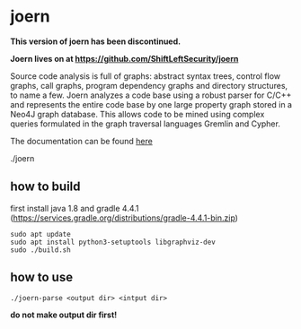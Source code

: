 joern
====

**This version of joern has been discontinued.**

**Joern lives on at https://github.com/ShiftLeftSecurity/joern**

Source code analysis is full of graphs: abstract syntax trees, control
flow graphs, call graphs, program dependency graphs and directory
structures, to name a few. Joern analyzes a code base using a robust
parser for C/C++ and represents the entire code base by one large
property graph stored in a Neo4J graph database. This allows code to
be mined using complex queries formulated in the graph traversal
languages Gremlin and Cypher.

The documentation can be found [here](http://joern.readthedocs.org/en/latest/)

./joern

## how to build

first install java 1.8 and gradle 4.4.1 (https://services.gradle.org/distributions/gradle-4.4.1-bin.zip)

```
sudo apt update
sudo apt install python3-setuptools libgraphviz-dev
sudo ./build.sh
```

## how to use

```
./joern-parse <output dir> <intput dir>
```

**do not make output dir first!**